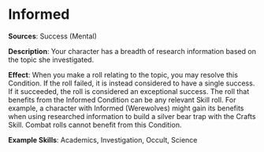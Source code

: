 # Informed
**Sources**: Success (Mental)

**Description**: Your character has a breadth of research information
based on the topic she investigated. 

**Effect**: When you make a roll
relating to the topic, you may resolve this Condition. If the roll
failed, it is instead considered to have a single success. If it
succeeded, the roll is considered an exceptional success. The
roll that benefits from the Informed Condition can be any
relevant Skill roll. For example, a character with Informed
(Werewolves) might gain its benefits when using researched
information to build a silver bear trap with the Crafts Skill.
Combat rolls cannot benefit from this Condition.

**Example Skills**: Academics, Investigation, Occult, Science